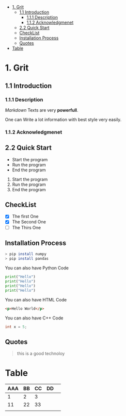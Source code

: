 - [1. Grit](#1-grit)
  - [1.1 Introduction](#11-introduction)
    - [1.1.1 Description](#111-description)
    - [1.1.2 Acknowledgmenet](#112-acknowledgmenet)
  - [2.2 Quick Start](#22-quick-start)
  - [CheckList](#checklist)
  - [Installation Process](#installation-process)
  - [Quotes](#quotes)
- [Table](#table)


# 1. Grit 
## 1.1 Introduction

### 1.1.1 Description


*Markdown* Texts are very **powerfull**.

One can Write a lot information with best style very easily.

### 1.1.2 Acknowledgmenet


## 2.2 Quick Start
- Start the program
- Run the program
- End the program 

1. Start the program
2. Run the program
3. End the program


## CheckList
- [X] The first One 
- [X] The Second One 
- [ ] The Thirs One 

## Installation Process
~~~bash
> pip install numpy
> pip install pandas
~~~

You can also have Python Code
~~~python
print("Hello")
print("Hello")
print("Hello")
print("Hello")
~~~

You can also have HTML Code
~~~html
<p>Hello World</p>
~~~

You can also have C++ Code
~~~c++
int x = 5;
~~~

## Quotes
> this is a good technoloy

# Table

| AAA | BB | CC | DD |   |
|-----|----|----|----|---|
| 1   | 2  | 3  |    |   |
| 11  | 22 | 33 |    |   |
|     |    |    |    |   |